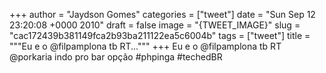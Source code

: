 
+++
author = "Jaydson Gomes"
categories = ["tweet"]
date = "Sun Sep 12 23:20:08 +0000 2010"
draft = false
image = "{TWEET_IMAGE}"
slug = "cac172439b381149fca2b93ba211122ea5c6004b"
tags = ["tweet"]
title = """Eu e o @filpamplona tb RT..."""
+++
Eu e o @filpamplona tb RT @porkaria indo pro bar opção #phpinga #techedBR
